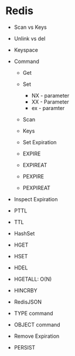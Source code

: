 # Redis
* Scan vs Keys
* Unlink vs del
* Keyspace
* Command
  * Get
  * Set
    * NX - parameter
    * XX - Parameter
    * ex - paramter
  * Scan
  * Keys

    
  * Set Expiration
   * EXPIRE
   * EXPIREAT
   * PEXPIRE
   * PEXPIREAT
 
     
 * Inspect Expiration
  * PTTL
  * TTL

 * HashSet
  * HGET
  * HSET
  * HDEL
  * HGETALL: O(N)
  * HINCRBY
  * RedisJSON

 * TYPE command
 * OBJECT command
 
 * Remove Expiration
  * PERSIST
